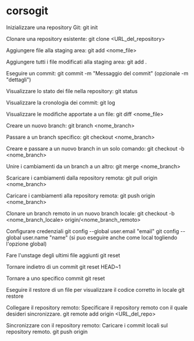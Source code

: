 # corsogit
Inizializzare una repository Git:
git init

Clonare una repository esistente:
git clone <URL_del_repository>

Aggiungere file alla staging area:
git add <nome_file>

Aggiungere tutti i file modificati alla staging area:
git add .

Eseguire un commit:
git commit -m "Messaggio del commit" (opzionale -m "dettagli")

Visualizzare lo stato dei file nella repository:
git status

Visualizzare la cronologia dei commit:
git log

Visualizzare le modifiche apportate a un file:
git diff <nome_file>

Creare un nuovo branch:
git branch <nome_branch>

Passare a un branch specifico:
git checkout <nome_branch>

Creare e passare a un nuovo branch in un solo comando:
git checkout -b <nome_branch>

Unire i cambiamenti da un branch a un altro:
git merge <nome_branch>

Scaricare i cambiamenti dalla repository remota:
git pull origin <nome_branch>

Caricare i cambiamenti alla repository remota:
git push origin <nome_branch>

Clonare un branch remoto in un nuovo branch locale:
git checkout -b <nome_branch_locale> origin/<nome_branch_remoto>

Configurare credenziali
git config --global user.email "email"
git config --global user.name "name"
(si puo eseguire anche come local togliendo l'opzione global)

Fare l'unstage degli ultimi file aggiunti
git reset

Tornare indietro di un commit
git reset HEAD~1

Tornare a uno specifico commit
git reset <hash commit>

Eseguire il restore di un file per visualizzare il codice corretto in locale
git restore <filename>

Collegare il repository remoto: Specificare il repository remoto con il quale desideri sincronizzare.
git remote add origin <URL_del_repo>

Sincronizzare con il repository remoto: Caricare i commit locali sul repository remoto.
git push origin <branch>